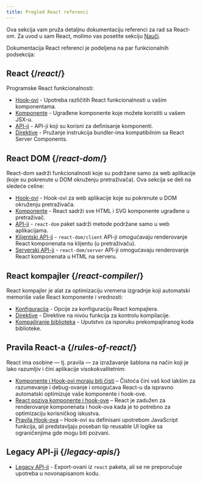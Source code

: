 ```yaml
---
title: Pregled React referenci
---
```


<Intro>

Ova sekcija vam pruža detaljnu dokumentaciju referenci za rad sa React-om. Za uvod u sam React, molimo vas posetite sekciju [Nauči](/learn).

</Intro>

Dokumentacija React referenci je podeljena na par funkcionalnih podsekcija:

## React {/*react*/}

Programske React funkcionalnosti:

* [Hook-ovi](/reference/react/hooks) - Upotreba različitih React funkcionalnosti u vašim komponentama.
* [Komponente](/reference/react/components) - Ugrađene komponente koje možete koristiti u vašem JSX-u.
* [API-ji](/reference/react/apis) - API-ji koji su korisni za definisanje komponenti.
* [Direktive](/reference/rsc/directives) - Pružanje instrukcija bundler-ima kompatibilnim sa React Server Components.

## React DOM {/*react-dom*/}

React-dom sadrži funkcionalnosti koje su podržane samo za web aplikacije (koje su pokrenute u DOM okruženju pretraživača). Ova sekcija se deli na sledeće celine:

* [Hook-ovi](/reference/react-dom/hooks) - Hook-ovi za web aplikacije koje su pokrenute u DOM okruženju pretraživača.
* [Komponente](/reference/react-dom/components) - React sadrži sve HTML i SVG komponente ugrađene u pretraživač.
* [API-ji](/reference/react-dom) - `react-dom` paket sadrži metode podržane samo u web aplikacijama.
* [Klijentski API-ji](/reference/react-dom/client) - `react-dom/client` API-ji omogućavaju renderovanje React komponenata na klijentu (u pretraživaču).
* [Serverski API-ji](/reference/react-dom/server) - `react-dom/server` API-ji omogućavaju renderovanje React komponenata u HTML na serveru.

## React kompajler {/*react-compiler*/}

React kompajler je alat za optimizaciju vremena izgradnje koji automatski memoriše vaše React komponente i vrednosti:

* [Konfiguracija](/reference/react-compiler/configuration) - Opcije za konfiguraciju React kompajlera.
* [Direktive](/reference/react-compiler/directives) - Direktive na nivou funkcija za kontrolu kompilacije.
* [Kompajliranje biblioteka](/reference/react-compiler/compiling-libraries) - Uputstvo za isporuku prekompajliranog koda biblioteke.

## Pravila React-a {/*rules-of-react*/}

React ima osobine — tj. pravila — za izražavanje šablona na način koji je lako razumljiv i čini aplikacije visokokvalitetnim:

* [Komponente i Hook-ovi moraju biti čisti](/reference/rules/components-and-hooks-must-be-pure) – Čistoća čini vaš kod lakšim za razumevanje i debug-ovanje i omogućava React-u da ispravno automatski optimizuje vaše komponente i hook-ove.
* [React poziva komponente i hook-ove](/reference/rules/react-calls-components-and-hooks) – React je zadužen za renderovanje komponenata i hook-ova kada je to potrebno za optimizaciju korisničkog iskustva.
* [Pravila Hook-ova](/reference/rules/rules-of-hooks) – Hook-ovi su definisani upotrebom JavaScript funkcija, ali predstavljaju poseban tip reusable UI logike sa ograničenjima gde mogu biti pozvani.

## Legacy API-ji {/*legacy-apis*/}

* [Legacy API-ji](/reference/react/legacy) - Export-ovani iz `react` paketa, ali se ne preporučuje upotreba u novonapisanom kodu.
